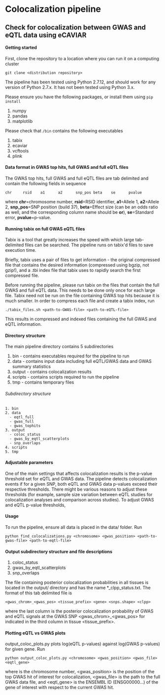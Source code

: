# Colocalization pipeline
## Check for colocalization between GWAS and eQTL data using eCAVIAR

#### Getting started
First, clone the repository to a location where you can run it on a computing cluster

```
git clone <distribution repository>
```
The pipeline has been tested using Python 2.7.12, and should work for any version of Python 2.7.x. It has not been tested using Python 3.x.

Please ensure you have the following packages, or install them using `pip install`
1. numpy
2. pandas
3. matplotlib

Please check that `/bin` contains the following executables
1. tabix
2. ecaviar
3. vcftools
4. plink

#### Data format in GWAS top hits, full GWAS and full eQTL files
The GWAS top hits, full GWAS and full eQTL files are tab delimited and contain the following fields in sequence
```
chr     rsid    a1      a2      snp_pos beta    se      pvalue
```
where **chr**=chromosome number, **rsid**=RSID identifier, **a1**=Allele 1, **a2**=Allele 2, **snp_pos**=SNP position (build 37), **beta**=Effect size (can be an odds ratio as well, and the corresponding column name should be **or**), **se**=Standard error, **pvalue**=p-value.

#### Running tabix on full GWAS eQTL files
Tabix is a tool that greatly increases the speed with which large tab-delimited files can be searched. The pipeline runs on tabix'd files to save execution time. 

Briefly, tabix uses a pair of files to get information - the original compressed file that contains the desired information (compressed using bgzip, not gzip!), and a .tbi index file that tabix uses to rapidly search the first compressed file.

Before running the pipeline, please run tabix on the files that contain the full GWAS and full eQTL data. This needs to be done only once for each large file. Tabix need not be run on the file containing GWAS top hits because it is much smaller. In order to compress each file and create a tabix index, run 

```
./tabix_files.sh <path-to-GWAS-file> <path-to-eQTL-file>
```
This results in compressed and indexed files containing the full GWAS and eQTL information.

#### Directory structure
The main pipeline directory contains 5 subdirectories

1. bin - contains executables required for the pipeline to run
2. data - contains input data including full eQTL/GWAS data and GWAS summary statistics
3. output - contains colocalization results
4. scripts - contains scripts required to run the pipeline
5. tmp - contains temporary files

###### Subdirectory structure
```
1. bin   
2. data 
  - eqtl_full
  - gwas_full
  - gwas_tophits
3. output 
  - coloc_status
  - gwas_by_eqtl_scatterplots
  - snp_overlaps
4. scripts                    
5. tmp   
```
#### Adjustable parameters
One of the main settings that affects colocalization results is the p-value threshold set for eQTL and GWAS data. The pipeline detects colocalization events if for a given SNP, both eQTL and GWAS data p-values exceed their respective thresholds. There might be various reasons to adjust these thresholds (for example, sample size variation between eQTL studies for colocalization analyses and comparison across studies). To adjust GWAS and eQTL p-value thresholds,

#### Usage
To run the pipeline, ensure all data is placed in the data/ folder. Run

```
python find_colocalizations.py <chromosome> <gwas_position> <path-to-gwas-file> <path-to-eqtl-file>
```
#### Output subdirectory structure and file descriptions
1. coloc_status
2. gwas_by_eqtl_scatterplots
3. snp_overlaps

The file containing posterior colocalization probabilities in all tissues is located in the output/ directory and has the name *_clpp_status.txt. The format of this tab delimited file is

```
<gwas_chrom>_<gwas_pos> <tissue_prefix> <gene> <snps.shape> <clpp>
```

where the last column <clpp> is the posterior colocalization probability of GWAS and eQTL signals at the GWAS SNP <gwas_chrom>_<gwas_pos> for <gene> indicated in the third column in tissue <tissue_prefix>. 

 #### Plotting eQTL vs GWAS plots
 output_coloc_plots.py plots log(eQTL p-values) against log(GWAS p-values) for given gene. Run

 ```
python output_coloc_plots.py <chromosome> <gwas_position> <gwas_file> <eqtl_gene>
 ```
where <chromosome> is the chromosome number, <gwas_position> is the position of the top GWAS hit of interest for colocalization, <gwas_file> is the path to the full GWAS data file, and <eqtl_gene> is the ENSEMBL ID (ENSG00000...) of the gene of interest with respect to the current GWAS hit.
